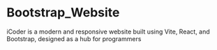 # Bootstrap_Website
iCoder is a modern and responsive website built using Vite, React, and Bootstrap, designed as a hub for programmers
